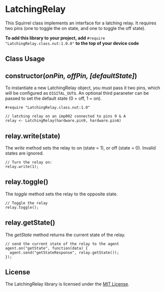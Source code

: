 # LatchingRelay

This Squirrel class implements an interface for a latching relay. It requires two pins (one to toggle the on state, and one to toggle the off state).

**To add this library to your project, add** `#require "LatchingRelay.class.nut:1.0.0"` **to the top of your device code**

## Class Usage

## constructor(*onPin, offPin, [defaultState]*)

To instantiate a new LatchingRelay object, you must pass it two pins, which will be configured as ```DIGITAL_OUT```s. An optional third paraneter can be passed to set the default state (0 = off, 1 = on).

```squirrel
#require "LatchingRelay.class.nut:1.0"

// latching relay on an imp002 connected to pins 9 & A
relay <- LatchingRelay(hardware.pin9, hardware.pinA)
```

## relay.write(state)

The *write* method sets the relay to on (state = 1), or off (state = 0). Invalid states are ignored.

```squirrel
// Turn the relay on:
relay.write(1);
```

## relay.toggle()

The *toggle* method sets the relay to the opposite state.

```squirrel
// Toggle the relay
relay.toggle();
```

## relay.getState()

The *getState* method returns the current state of the relay.

```squirrel
// send the current state of the relay to the agent
agent.on("getState", function(data) {
  agent.send("getStateResponse", relay.getState());
});
```

## License

The LatchingRelay library is licensed under the [MIT License](./LICENSE).

